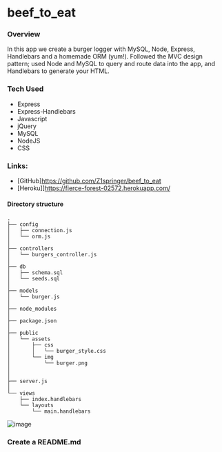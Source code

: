 # beef_to_eat

### Overview

In this app we create a burger logger with MySQL, Node, Express, Handlebars and a homemade ORM (yum!). Followed the MVC design pattern; used Node and MySQL to query and route data into the app, and Handlebars to generate your HTML.

### Tech Used

- Express
- Express-Handlebars
- Javascript
- jQuery
- MySQL
- NodeJS
- CSS

### Links:

- [GitHub]https://github.com/Z1springer/beef_to_eat
- [Heroku]]https://fierce-forest-02572.herokuapp.com/

#### Directory structure

```
.
├── config
│   ├── connection.js
│   └── orm.js
│ 
├── controllers
│   └── burgers_controller.js
│
├── db
│   ├── schema.sql
│   └── seeds.sql
│
├── models
│   └── burger.js
│ 
├── node_modules
│ 
├── package.json
│
├── public
│   └── assets
│       ├── css
│       │   └── burger_style.css
│       └── img
│           └── burger.png
│  
│
├── server.js
│
└── views
    ├── index.handlebars
    └── layouts
        └── main.handlebars
```

![image](https://user-images.githubusercontent.com/74688904/105955607-69cf8500-602b-11eb-9712-a4a4a28a5090.png)

### Create a README.md
